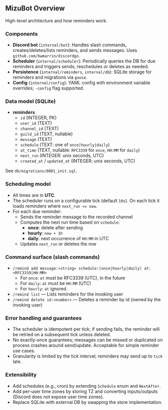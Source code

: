 ## MizuBot Overview

High-level architecture and how reminders work.

### Components

- **Discord bot** (`internal/bot`): Handles slash commands, creates/deletes/lists reminders, and sends messages. Uses `github.com/bwmarrin/discordgo`.
- **Scheduler** (`internal/scheduler`): Periodically queries the DB for due reminders and triggers sends; reschedules or deletes as needed.
- **Persistence** (`internal/reminders`, `internal/db`): SQLite storage for reminders and migrations via `goose`.
- **Config** (`internal/config`): YAML config with environment variable overrides; `-config` flag supported.

### Data model (SQLite)

- **reminders**
  - `id` (INTEGER, PK)
  - `user_id` (TEXT)
  - `channel_id` (TEXT)
  - `guild_id` (TEXT, nullable)
  - `message` (TEXT)
  - `schedule` (TEXT: one of `once|hourly|daily`)
  - `at_time` (TEXT, nullable: `RFC3339` for `once`, `HH:MM` for `daily`)
  - `next_run` (INTEGER: unix seconds, UTC)
  - `created_at` / `updated_at` (INTEGER: unix seconds, UTC)

See `db/migrations/0001_init.sql`.

### Scheduling model

- All times are in **UTC**.
- The scheduler runs on a configurable tick (default `10s`). On each tick it loads reminders where `next_run <= now`.
- For each due reminder:
  - Sends the reminder message to the recorded channel
  - Computes the next run time based on `schedule`:
    - **once**: delete after sending
    - **hourly**: `now + 1h`
    - **daily**: next occurrence of `HH:MM` in UTC
  - Updates `next_run` or deletes the row

### Command surface (slash commands)

- `/remind add message:<string> schedule:(once|hourly|daily) at:<RFC3339|HH:MM>`
  - For `once`: `at` must be RFC3339 (UTC), in the future
  - For `daily`: `at` must be `HH:MM` (UTC)
  - For `hourly`: `at` ignored
- `/remind list` — Lists reminders for the invoking user
- `/remind delete id:<number>` — Deletes a reminder by id (owned by the invoking user)

### Error handling and guarantees

- The scheduler is idempotent per tick; if sending fails, the reminder will be retried on a subsequent tick unless deleted.
- No exactly-once guarantees; messages can be missed or duplicated on process crashes around send/update. Acceptable for simple reminder use cases.
- Granularity is limited by the tick interval; reminders may send up to `tick` late.

### Extensibility

- Add schedules (e.g., cron) by extending `Schedule` enum and `NextAfter`.
- Add per-user time zones by storing TZ and converting inputs/outputs (Discord does not expose user time zones).
- Replace SQLite with external DB by swapping the store implementation.


